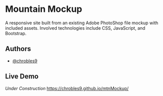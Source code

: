 
# Mountain Mockup

A responsive site built from an existing Adobe PhotoShop file mockup with included assets. Involved technologies include CSS, JavaScript, and Bootstrap.

## Authors

- [@chrobles9](https://www.github.com/chrobles9)


## Live Demo
*Under Construction*
https://chrobles9.github.io/mtnMockup/

